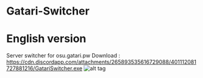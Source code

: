 # Gatari-Switcher
# English version
Server switcher for osu.gatari.pw
Download : https://cdn.discordapp.com/attachments/265893535616729088/401112081727881216/GatariSwitcher.exe
![alt tag](https://cdn.discordapp.com/attachments/265893535616729088/401074029307494401/gatarienglish.PNG)
